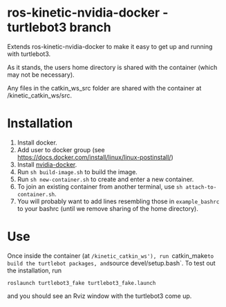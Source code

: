 # ros-kinetic-nvidia-docker - turtlebot3 branch
Extends ros-kinetic-nvidia-docker to make it easy to get up and running with turtlebot3.

As it stands, the users home directory is shared with the container (which may not be necessary).

Any files in the catkin_ws_src folder are shared with the container at /kinetic_catkin_ws/src.

# Installation
1. Install docker.
2. Add user to docker group (see https://docs.docker.com/install/linux/linux-postinstall/)
3. Install [nvidia-docker](https://github.com/NVIDIA/nvidia-docker).
4. Run `sh build-image.sh` to build the image.
5. Run `sh new-container.sh` to create and enter a new container.
6. To join an existing container from another terminal, use `sh attach-to-container.sh`.
7. You will probably want to add lines resembling those in `example_bashrc` to your bashrc (until we remove sharing of the home directory).

# Use
Once inside the container (at `/kinetic_catkin_ws'), run `catkin_make` to build the turtlebot packages, and `source devel/setup.bash`. To test out the installation, run
```
roslaunch turtlebot3_fake turtlebot3_fake.launch
```
and you should see an Rviz window with the turtlebot3 come up.